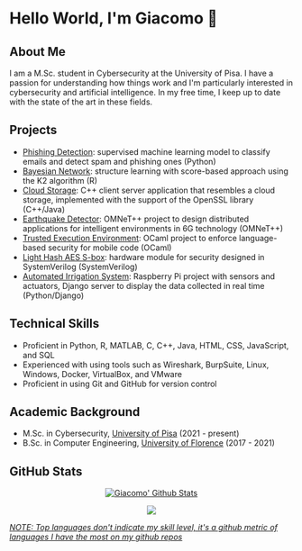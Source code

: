 # Hello World, I'm Giacomo 👋

## About Me
I am a M.Sc. student in Cybersecurity at the University of Pisa. I have a passion for understanding how things work and I'm particularly interested in cybersecurity and artificial intelligence. In my free time, I keep up to date with the state of the art in these fields.

## Projects
- [Phishing Detection](https://github.com/giacomovitangeli/phishing-detection): supervised machine learning model to classify emails and detect spam and phishing ones (Python)
- [Bayesian Network](https://github.com/giacomovitangeli/Structure-Learning-Bayesian-Network): structure learning with score-based approach using the K2 algorithm (R)
- [Cloud Storage](https://github.com/giacomovitangeli/Applied-Cryptography): C++ client server application that resembles a cloud storage, implemented with the support of the OpenSSL library (C++/Java)
- [Earthquake Detector](https://github.com/giacomovitangeli/EarthquakeDetector): OMNeT++ project to design distributed applications for intelligent environments in 6G technology (OMNeT++)
- [Trusted Execution Environment](https://github.com/giacomovitangeli/Trusted-Execution-Environment): OCaml project to enforce language-based security for mobile code (OCaml)
- [Light Hash AES S-box](https://github.com/giacomovitangeli/Hardware-and-Embedded-Security): hardware module for security designed in SystemVerilog (SystemVerilog)
- [Automated Irrigation System](https://github.com/giacomovitangeli/Automated-Irrigation-System): Raspberry Pi project with sensors and actuators, Django server to display the data collected in real time (Python/Django)

## Technical Skills
- Proficient in Python, R, MATLAB, C, C++, Java, HTML, CSS, JavaScript, and SQL
- Experienced with using tools such as Wireshark, BurpSuite, Linux, Windows, Docker, VirtualBox, and VMware
- Proficient in using Git and GitHub for version control

## Academic Background
- M.Sc. in Cybersecurity, [University of Pisa](https://www.unipi.it/index.php/english) (2021 - present)
- B.Sc. in Computer Engineering, [University of Florence](https://www.unifi.it/changelang-eng.html) (2017 - 2021)

## GitHub Stats
<p align="center">
  <a href="https://github.com/giacomovitangeli">
    <img src="https://github-readme-stats.vercel.app/api?username=giacomovitangeli&count_private=true&show_icons=True&theme=dark&hide=issues,contribs" alt="Giacomo' Github Stats"/></a>
</p>

<p align="center">
  <a href="https://github.com/giacomovitangeli">
    <img src="https://github-readme-stats.vercel.app/api/top-langs/?username=giacomovitangeli&layout=compact&show_icons=True&theme=dark"/>
</p>

_NOTE: Top languages don't indicate my skill level, it's a github metric of languages I have the most on my github repos_
